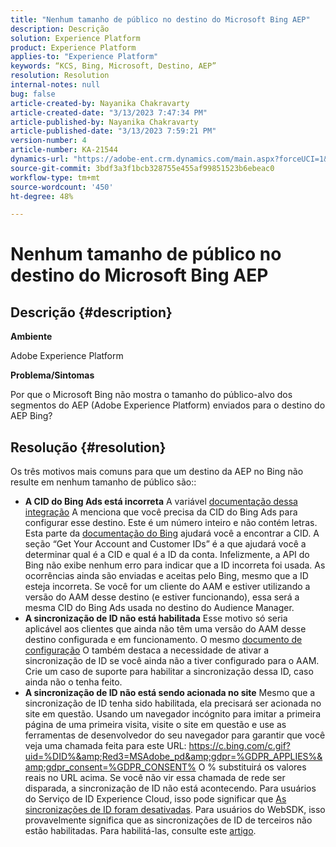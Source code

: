 ```yaml
---
title: "Nenhum tamanho de público no destino do Microsoft Bing AEP"
description: Descrição
solution: Experience Platform
product: Experience Platform
applies-to: "Experience Platform"
keywords: “KCS, Bing, Microsoft, Destino, AEP”
resolution: Resolution
internal-notes: null
bug: false
article-created-by: Nayanika Chakravarty
article-created-date: "3/13/2023 7:47:34 PM"
article-published-by: Nayanika Chakravarty
article-published-date: "3/13/2023 7:59:21 PM"
version-number: 4
article-number: KA-21544
dynamics-url: "https://adobe-ent.crm.dynamics.com/main.aspx?forceUCI=1&pagetype=entityrecord&etn=knowledgearticle&id=c3cda4e3-d7c1-ed11-83ff-6045bd0065b6"
source-git-commit: 3bdf3a3f1bcb328755e455af99851523b6ebeac0
workflow-type: tm+mt
source-wordcount: '450'
ht-degree: 48%

---
```


# Nenhum tamanho de público no destino do Microsoft Bing AEP

## Descrição {#description}


<b>Ambiente</b>

Adobe Experience Platform

<b>Problema/Sintomas</b>

Por que o Microsoft Bing não mostra o tamanho do público-alvo dos segmentos do AEP (Adobe Experience Platform) enviados para o destino do AEP Bing?


## Resolução {#resolution}


Os três motivos mais comuns para que um destino da AEP no Bing não resulte em nenhum tamanho de público são::

- <b>A CID do Bing Ads está incorreta</b>    A variável [documentação dessa integração](https://experienceleague.adobe.com/docs/experience-platform/destinations/catalog/advertising/bing.html?lang=pt-BR) A menciona que você precisa da CID do Bing Ads para configurar esse destino. Este é um número inteiro e não<b> </b>contém letras. Esta parte da [documentação do Bing](https://learn.microsoft.com/pt-br/advertising/guides/get-started?view=bingads-13) ajudará você a encontrar a CID. A seção “Get Your Account and Customer IDs” é a que ajudará você a determinar qual é a CID e qual é a ID da conta.
Infelizmente, a API do Bing não exibe nenhum erro para indicar que a ID incorreta foi usada. As ocorrências ainda são enviadas e aceitas pelo Bing, mesmo que a ID esteja incorreta. Se você for um cliente do AAM e estiver utilizando a versão do AAM desse destino (e estiver funcionando), essa será a mesma CID do Bing Ads usada no destino do Audience Manager.
- <b>A sincronização de ID não está habilitada</b>    Esse motivo só seria aplicável aos clientes que ainda não têm uma versão do AAM desse destino configurada e em funcionamento. O mesmo [documento de configuração](https://experienceleague.adobe.com/docs/experience-platform/destinations/catalog/advertising/bing.html?lang=pt-BR) O também destaca a necessidade de ativar a sincronização de ID se você ainda não a tiver configurado para o AAM. Crie um caso de suporte para habilitar a sincronização dessa ID, caso ainda não o tenha feito.
- <b>A sincronização de ID não está sendo acionada no site</b>
Mesmo que a sincronização de ID tenha sido habilitada, ela precisará ser acionada no site em questão. Usando um navegador incógnito para imitar a primeira página de uma primeira visita, visite o site em questão e use as ferramentas de desenvolvedor do seu navegador para garantir que você veja uma chamada feita para este URL: https://c.bing.com/c.gif?uid=%DID%&amp;Red3=MSAdobe_pd&amp;gdpr=%GDPR_APPLIES%&amp;gdpr_consent=%GDPR_CONSENT% O % substituirá os valores reais no URL acima.
Se você não vir essa chamada de rede ser disparada, a sincronização de ID não está acontecendo. Para usuários do Serviço de ID Experience Cloud, isso pode significar que [As sincronizações de ID foram desativadas](https://experienceleague.adobe.com/docs/id-service/using/id-service-api/configurations/disableidsync.html?lang=pt-BR). Para usuários do WebSDK, isso provavelmente significa que as sincronizações de ID de terceiros não estão habilitadas. Para habilitá-las, consulte este [artigo](https://experienceleague.adobe.com/docs/experience-cloud-kcs/kbarticles/KA-20248.html?lang=pt-BR).

